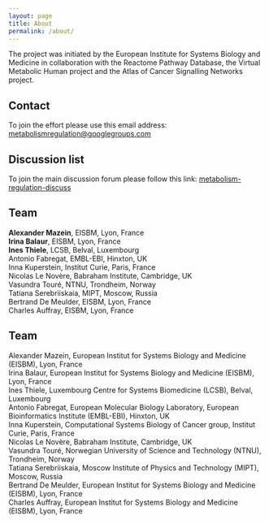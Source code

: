 ```yaml
---
layout: page
title: About
permalink: /about/
---
```


The project was initiated by the European Institute for Systems Biology and Medicine in collaboration with the Reactome Pathway Database, the Virtual Metabolic Human project and the Atlas of Cancer Signalling Networks project.

## Contact

To join the effort please use this email address:<br />
[metabolismregulation@googlegroups.com](mailto:metabolismregulation@googlegroups.com)

## Discussion list

To join the main discussion forum please follow this link: [metabolism-regulation-discuss](https://groups.google.com/forum/#!forum/metabolism-regulation-discuss)

## Team

**Alexander Mazein**, EISBM, Lyon, France  
**Irina Balaur**, EISBM, Lyon, France  
**Ines Thiele**, LCSB, Belval, Luxembourg  
Antonio Fabregat, EMBL-EBI, Hinxton, UK  
Inna Kuperstein, Institut Curie, Paris, France  
Nicolas Le Novère, Babraham Institute, Cambridge, UK  
Vasundra Touré, NTNU, Trondheim, Norway  
Tatiana Serebriiskaia, MIPT, Moscow, Russia  
Bertrand De Meulder, EISBM, Lyon, France  
Charles Auffray, EISBM, Lyon, France  

## Team

Alexander Mazein, European Institut for Systems Biology and Medicine (EISBM), Lyon, France  
Irina Balaur, European Institut for Systems Biology and Medicine (EISBM), Lyon, France  
Ines Thiele, Luxembourg Centre for Systems Biomedicine (LCSB), Belval, Luxembourg  
Antonio Fabregat, European Molecular Biology Laboratory, European Bioinformatics Institute (EMBL-EBI), Hinxton, UK  
Inna Kuperstein, Computational Systems Biology of Cancer group, Institut Curie, Paris, France  
Nicolas Le Novère, Babraham Institute, Cambridge, UK  
Vasundra Touré, Norwegian University of Science and Technology (NTNU), Trondheim, Norway  
Tatiana Serebriiskaia, Moscow Institute of Physics and Technology (MIPT), Moscow, Russia  
Bertrand De Meulder, European Institut for Systems Biology and Medicine (EISBM), Lyon, France  
Charles Auffray, European Institut for Systems Biology and Medicine (EISBM), Lyon, France  




